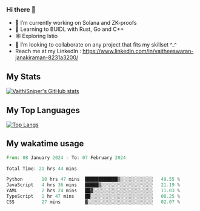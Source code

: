 ### Hi there 👋

- 🔭 I’m currently working on Solana and ZK-proofs
- 📖 Learning to BUIDL with Rust, Go and C++
- 🕸️ Exploring Istio
- 👯 I’m looking to collaborate on any project that fits my skillset ^_^
- Reach me at my LinkedIn : https://www.linkedin.com/in/vaitheeswaran-janakiraman-8231a3200/

## My Stats
[![VaithiSniper's GitHub stats](https://github-readme-stats.vercel.app/api?username=VaithiSniper&hide=stars&theme=radical)](https://github.com/anuraghazra/github-readme-stats)

## My Top Languages

[![Top Langs](https://github-readme-stats.vercel.app/api/top-langs/?username=VaithiSniper&layout=compact)](https://github.com/anuraghazra/github-readme-stats)

## My wakatime usage

<!--START_SECTION:waka-->

```rust
From: 08 January 2024 - To: 07 February 2024

Total Time: 21 hrs 44 mins

Python       10 hrs 47 mins  ████████████▒░░░░░░░░░░░░   49.55 %
JavaScript   4 hrs 36 mins   █████▒░░░░░░░░░░░░░░░░░░░   21.19 %
YAML         2 hrs 24 mins   ██▓░░░░░░░░░░░░░░░░░░░░░░   11.03 %
TypeScript   1 hr 47 mins    ██░░░░░░░░░░░░░░░░░░░░░░░   08.25 %
CSS          27 mins         ▓░░░░░░░░░░░░░░░░░░░░░░░░   02.07 %
```

<!--END_SECTION:waka-->
